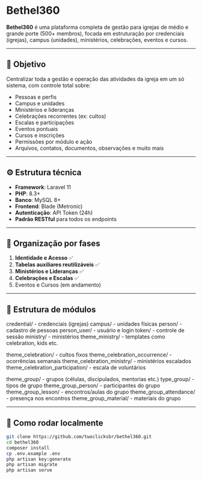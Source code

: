 # Bethel360

**Bethel360** é uma plataforma completa de gestão para igrejas de médio e grande porte (500+ membros), focada em estruturação por credenciais (igrejas), campus (unidades), ministérios, celebrações, eventos e cursos.

---

## 🎯 Objetivo

Centralizar toda a gestão e operação das atividades da igreja em um só sistema, com controle total sobre:

- Pessoas e perfis
- Campus e unidades
- Ministérios e lideranças
- Celebrações recorrentes (ex: cultos)
- Escalas e participações
- Eventos pontuais
- Cursos e inscrições
- Permissões por módulo e ação
- Arquivos, contatos, documentos, observações e muito mais

---

## ⚙️ Estrutura técnica

- **Framework**: Laravel 11
- **PHP**: 8.3+
- **Banco**: MySQL 8+
- **Frontend**: Blade (Metronic)
- **Autenticação**: API Token (24h)
- **Padrão RESTful** para todos os endpoints

---

## 📁 Organização por fases

1. **Identidade e Acesso** ✅
2. **Tabelas auxiliares reutilizáveis** ✅
3. **Ministérios e Lideranças** ✅
4. **Celebrações e Escalas** ✅
5. Eventos e Cursos (em andamento)

---

## 🧱 Estrutura de módulos

credential/ - credenciais (igrejas)
campus/ - unidades físicas
person/ - cadastro de pessoas
person_user/ - usuário e login
token/ - controle de sessão
ministry/ - ministérios
theme_ministry/ - templates como celebration, kids etc.

theme_celebration/ - cultos fixos
theme_celebration_occurrence/ - ocorrências semanais
theme_celebration_ministry/ - ministérios escalados
theme_celebration_participation/ - escala de voluntários

theme_group/ - grupos (células, discipulados, mentorias etc.)
type_group/ - tipos de grupo
theme_group_person/ - participantes do grupo
theme_group_lesson/ - encontros/aulas do grupo
theme_group_attendance/ - presença nos encontros
theme_group_material/ - materiais do grupo





---

## 🧪 Como rodar localmente

```bash
git clone https://github.com/twoclicksbr/bethel360.git
cd bethel360
composer install
cp .env.example .env
php artisan key:generate
php artisan migrate
php artisan serve
